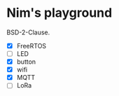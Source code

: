 # Nim's playground

BSD-2-Clause.

- [x] FreeRTOS
- [ ] LED
- [x] button
- [x] wifi
- [x] MQTT
- [ ] LoRa
